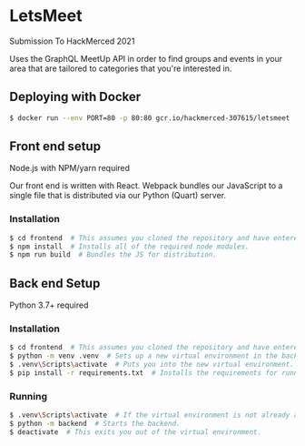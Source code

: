 # LetsMeet
Submission To HackMerced 2021

Uses the GraphQL MeetUp API in order to find groups and events in your area that are
tailored to categories that you're interested in.

## Deploying with Docker

```sh
$ docker run --env PORT=80 -p 80:80 gcr.io/hackmerced-307615/letsmeet
```

## Front end setup

Node.js with NPM/yarn required

Our front end is written with React. Webpack bundles our JavaScript to a single
file that is distributed via our Python (Quart) server.

### Installation

```sh
$ cd frontend  # This assumes you cloned the repository and have entered the root folder.
$ npm install  # Installs all of the required node modules.
$ npm run build  # Bundles the JS for distribution.
```

## Back end Setup

Python 3.7+ required

### Installation

```sh
$ cd frontend  # This assumes you cloned the repository and have entered the root folder.
$ python -m venv .venv  # Sets up a new virtual environment in the backend folder.
$ .venv\Scripts\activate  # Puts you into the new virtual environment.
$ pip install -r requirements.txt  # Installs the requirements for running.
```

### Running

```sh
$ .venv\Scripts\activate  # If the virtual environment is not already active.
$ python -m backend  # Starts the backend.
$ deactivate  # This exits you out of the virtual environment.
```